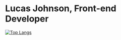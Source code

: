 # Lucas Johnson, Front-end Developer

[![Top Langs](https://github-readme-stats.vercel.app/api/top-langs/?username=anuraghazra&layout=compact)](https://github.com/lucasjohnson/github-readme-stats)
